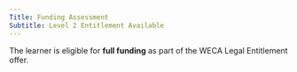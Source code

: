 ```yaml
---
Title: Funding Assessment
Subtitle: Level 2 Entitlement Available
---
```


<div class="notification is-success is-light">
  The learner is eligible for <strong>full funding</strong> as part of the WECA Legal Entitlement offer.
</div>